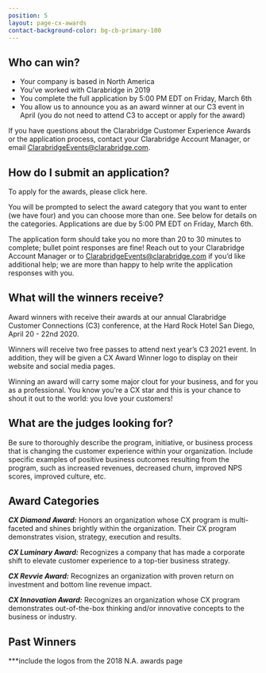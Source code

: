 ```yaml
---
position: 5
layout: page-cx-awards
contact-background-color: bg-cb-primary-100
---
```


## Who can win?

- Your company is based in North America
- You’ve worked with Clarabridge in 2019
- You complete the full application by 5:00 PM EDT on Friday, March 6th
- You allow us to announce you as an award winner at our C3 event in April (you do not need to attend C3 to accept or apply for the award)

If you have questions about the Clarabridge Customer Experience Awards or the application process, contact your Clarabridge Account Manager, or email ClarabridgeEvents@clarabridge.com. 


## How do I submit an application?

To apply for the awards, please click here. 

You will be prompted to select the award category that you want to enter (we have four) and you can choose more than one. See below for details on the categories. Applications are due by 5:00 PM EDT on Friday, March 6th. 

The application form should take you no more than 20 to 30 minutes to complete; bullet point responses are fine! Reach out to your Clarabridge Account Manager or to ClarabridgeEvents@clarabridge.com if you’d like additional help; we are more than happy to help write the application responses with you. 


## What will the winners receive? 

Award winners with receive their awards at our annual Clarabridge Customer Connections (C3) conference, at the Hard Rock Hotel San Diego, April 20 - 22nd 2020. 

Winners will receive two free passes to attend next year’s C3 2021 event. In addition, they will be given a CX Award Winner logo to display on their website and social media pages. 

Winning an award will carry some major clout for your business, and for you as a professional. You know you’re a CX star and this is your chance to shout it out to the world: you love your customers!


## What are the judges looking for?

Be sure to thoroughly describe the program, initiative, or business process that is changing the customer experience within your organization. Include specific examples of positive business outcomes resulting from the program, such as increased revenues, decreased churn, improved NPS scores, improved culture, etc. 


## Award Categories

***CX Diamond Award:*** Honors an organization whose CX program is multi-faceted and shines brightly within the organization. Their CX program demonstrates vision, strategy, execution and results. 

***CX Luminary Award:*** Recognizes a company that has made a corporate shift to elevate customer experience to a top-tier business strategy. 

***CX Revvie Award:*** Recognizes an organization with proven return on investment and bottom line revenue impact. 

***CX Innovation Award:*** Recognizes an organization whose CX program demonstrates out-of-the-box thinking and/or innovative concepts to the business or industry. 


## Past Winners

***include the logos from the 2018 N.A. awards page
